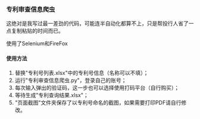 ### 专利审查信息爬虫

这绝对是我写过最一差劲的代码，可能连半自动化都算不上，只是帮投行人省了一点复制粘贴的时间而已。

使用了Selenium和FireFox

#### 使用方法

1. 替换"专利号列表.xlsx"中的专利号信息（名称可以不填）；
2. 运行"专利审查信息爬虫.py"，登录自己的账号；
3. 每次输入弹出的验证码，这一步也可以选择使用打码平台（自行购买）；
4. 等待生成"专利查询结果.xlsx"；
5. "页面截图"文件夹保存了以专利号命名的截图，如果需要打印PDF请自行修改。


